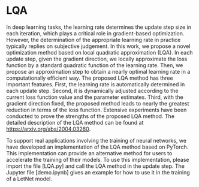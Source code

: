 # LQA

In deep learning tasks, the learning rate determines the update step size in each iteration, which plays a critical role in gradient-based optimization. However, the determination of the appropriate learning rate in practice typically replies on subjective judgement. In this work, we propose a novel optimization method based on local quadratic approximation (LQA). In each update step, given the gradient direction, we locally approximate the loss function by a standard quadratic function of the learning rate. Then, we propose an approximation step to obtain a nearly optimal learning rate in a computationally efficient way. The proposed LQA method has three important features. First, the learning rate is automatically determined in each update step. Second, it is dynamically adjusted according to the current loss function value and the parameter estimates. Third, with the gradient direction fixed, the proposed method leads to nearly the greatest reduction in terms of the loss function. Extensive experiments have been conducted to prove the strengths of the proposed LQA method. The detailed description of the LQA method can be found at https://arxiv.org/abs/2004.03260.

To support real applications involving the training of neural networks, we have developed an implementation of the LQA method based on PyTorch. This implementation can provide an alternative method for users to accelerate the training of their models. To use this implementation, please import the file [LQA.py] and call the LQA method in the update step. The Jupyter file [demo.ipynb] gives an example for how to use it in the training of a LetNet model.
